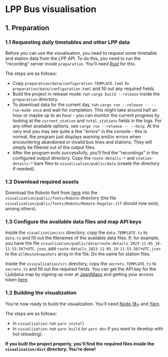 # LPP Bus visualisation

## 1. Preparation
### 1.1 Requesting daily timetables and other LPP data
Before you can use the visualisation, you need to request some timetable and station data from the LPP API.
To do this, you need to run the "recording" server inside `preparation`. You'll need [Rust](https://www.rust-lang.org/) for this.

The steps are as follows:

- Copy `preparation/data/configuration.TEMPLATE.toml` to `preparation/data/configuration.toml` and fill out any required fields.
- Build the project in release mode: run `cargo build --release` inside the `preparation` directory.
- To download data for the current day, run `cargo run --release -- --run-mode once` and wait for completion. This might take around half an hour or 
  maybe up to an hour - you can monitor the current progress by looking at the `current_station` and `total_stations` fields in the logs.
  For any other available options, see `cargo run --release -- --help`. At the very end you may see quite a few "errors" in the console - this is 
  normal, the program just displays warning and/or errors when encountering abandoned or invalid bus lines and stations.
  They will simply be filtered out of the output files.
- After the program exits successfully, you'll find the "recordings" in the configured output directory.
  Copy the `route-details-*` and `station-details-*` bare files to `visualization/public/data` (create the directory if needed).

### 1.2 Download required assets
Download the Roboto font from [here](https://fonts.google.com/specimen/Roboto) into the `visualization/public/fonts/Roboto` directory 
(the file `visualization/public/fonts/Roboto/Roboto-Regular.ttf` should now exist, among others).

### 1.3 Configure the available data files and map API keys
Inside the `visualization/src` directory, copy the `data.TEMPLATE.ts` to `data.ts` and fill out the filenames of the available 
data files. If, for example, you have the file `visualization/public/data/route-details_2023-11-05_19-11-53.567+UTC.json`,
add `route-details_2023-11-05_19-11-53.567+UTC.json` to the `allRouteSnapshots` array in the file. Do the same for station files.

Inside the `visuzalization/src` directory, copy the `secrets.TEMPLATE.ts` to `secrets.ts` and fill out the required fields.
You can get the API key for the Ljubljana map by signing up over at [JawgMaps](https://www.jawg.io/en/) and getting your
access token [here](https://www.jawg.io/lab/access-tokens).

### 1.2 Building the visualization
You're now ready to build the visualization. You'll need [Node 18+](https://nodejs.org/en) and [Yarn](https://yarnpkg.com/).

The steps are as follows:
- In `visualization`: run `yarn install`
- In `visualization`: run `yarn build` (or `yarn dev` if you want to develop with hot reloading).

**If you built the project properly, you'll find the required files inside the `visualization/dist` directory. You're done!**
